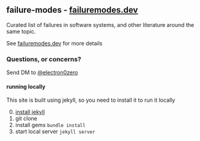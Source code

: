 ## failure-modes - [failuremodes.dev](failuremodes.dev)
Curated list of failures in software systems, and other literature around the same topic.

See [failuremodes.dev](failuremodes.dev) for more details

### Questions, or concerns?
Send DM to [@electron0zero](https://twitter.com/electron0zero)

#### running locally
This site is built using jekyll, so you need to install it to run it locally

0. [install jekyll](https://jekyllrb.com/docs/installation/)
1. git clone
2. install gems `bundle install`
3. start local server `jekyll server`
